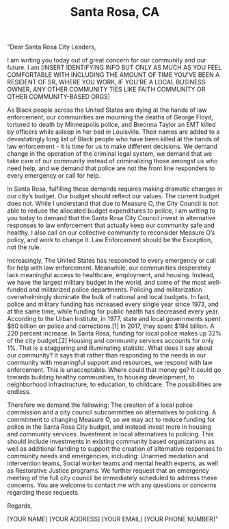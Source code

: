 ---
title: Santa Rosa, CA
permalink: "/santarosa"
name: Letter to Mayor and Council Members
state: CA
city: Santa Rosa
layout: email
recipients:
- tschwedhelm@srcity.org
- vfleming@srcity.org
- jsawyer@srcity.org
- crogers@srcity.org
- eolivares@srcity.org
- hjtibbetts@srcity.org
- rdowd@srcity.org
- dguhin@srcity.org
- cmcbride@srcity.org
- jnutt@srcity.org
- sgallagher@srcity.org
- cMcBride@srcity.org
- swilliams@srcity.org
subject: Santa Rosa Resident for Defunding the SRPD
body: |
  "Dear Santa Rosa City Leaders,

    I am writing you today out of great concern for our community and our future. I am [INSERT IDENTIFYING INFO BUT ONLY AS MUCH AS YOU FEEL COMFORTABLE WITH INCLUDING THE AMOUNT OF TIME YOU'VE BEEN A RESIDENT OF SR, WHERE YOU WORK, IF YOU'RE A LOCAL BUSINESS OWNER, ANY OTHER COMMUNITY TIES LIKE FAITH COMMUNITY OR OTHER COMMUNITY-BASED ORGS]

    As Black people across the United States are dying at the hands of law enforcement, our communities are mourning the deaths of George Floyd, tortured to death by Minneapolis police, and Breonna Taylor an EMT killed by officers while asleep in her bed in Louisville. Their names are added to a devastatingly long list of Black people who have been killed at the hands of law enforcement - it is time for us to make different decisions. We demand change in the operation of the criminal legal system, we demand that we take care of our community instead of criminalizing those amongst us who need help, and we demand that police are not the front line responders to every emergency or call for help.

    In Santa Rosa, fulfilling these demands requires making dramatic changes in our city’s budget. Our budget should reflect our values. The current budget does not. While I understand that due to Measure O, the City Council is not able to reduce the allocated budget expenditures to police, I am writing to you today to demand that the Santa Rosa City Council invest in alternative responses to law enforcement that actually keep our community safe and healthy. I also call on our collective community to reconsider Measure O’s policy, and work to change it. Law Enforcement should be the Exception, not the rule.

    Increasingly, The United States has responded to every emergency or call for help with law enforcement. Meanwhile, our communities desperately lack meaningful access to healthcare, employment, and housing. Instead, we have the largest military budget in the world, and some of the most well-funded and militarized police departments. Policing and militarization overwhelmingly dominate the bulk of national and local budgets. In fact, police and military funding has increased every single year since 1973, and at the same time, while funding for public health has decreased every year. According to the Urban Institute, in 1977, state and local governments spent $60 billion on police and corrections.[1] In 2017, they spent $194 billion. A 220 percent increase. In Santa Rosa, funding for local police makes up 32% of the city budget.[2] Housing and community services accounts for only 1%. That is a staggering and illuminating statistic. What does it say about our community? It says that rather than responding to the needs in our community with meaningful support and resources, we respond with law enforcement. This is unacceptable. Where could that money go? It could go towards building healthy communities, to housing development, to neighborhood infrastructure, to education, to childcare. The possibilities are endless.

    Therefore we demand the following:
    The creation of a local police commission and a city council subcommittee on alternatives to policing. A commitment to changing Measure O, so we may act to reduce funding for police in the Santa Rosa City budget, and instead invest more in housing and community services. Investment in local alternatives to policing. This should include investments in existing community based organizations as well as additional funding to support the creation of alternative responses to community needs and emergencies, including: Unarmed mediation and intervention teams, Social worker teams and mental health experts, as well as Restorative Justice programs. We further request that an emergency meeting of the full city council be immediately scheduled to address these concerns. You are welcome to contact me with any questions or concerns regarding these requests.

    Regards,

    [YOUR NAME]
    [YOUR ADDRESS]
    [YOUR EMAIL]
    [YOUR PHONE NUMBER]"
---